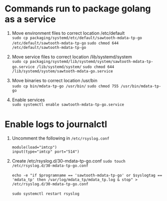 # Commands run to package golang as a service

1. Move environment files to correct location /etc/default<br>
    `sudo cp packaging/systemd/etc/default/sawtooth-mdata-tp-go /etc/default/sawtooth-mdata-tp-go`
    `sudo chmod 644 /etc/default/sawtooth-mdata-tp-go`

2. Move service files to correct location /lib/systemd/system<br>
    `sudo cp packaging/systemd/lib/systemd/system/sawtooth-mdata-tp-go.service /lib/systemd/system/`
    `sudo chmod 644 /lib/systemd/system/sawtooth-mdata-go.service`

3. Move binaries to correct location /usr/bin<br>
    `sudo cp bin/mdata-tp-go /usr/bin/`
    `sudo chmod 755 /usr/bin/mdata-tp-go`

4. Enable services <br>
    `sudo systemctl enable sawtooth-mdata-tp-go.service`

# Enable logs to journalctl
1. Uncomment the following in `/etc/rsyslog.conf`
    ```
    module(load="imtcp")
    input(type="imtcp" port="514")
    ```

2. Create /etc/rsyslog.d/30-mdata-tp-go.conf
    `sudo touch /etc/rsyslog.d/30-mdata-tp-go.conf` <br>   
     ```echo -e "if $programname == 'sawtooth-mdata-tp-go' or $syslogtag == 'mdata_tp' then /var/log/mdata_tp/mdata_tp.log & stop" > /etc/rsyslog.d/30-mdata-tp-go.conf```<br>    
    `sudo systemctl restart rsyslog`